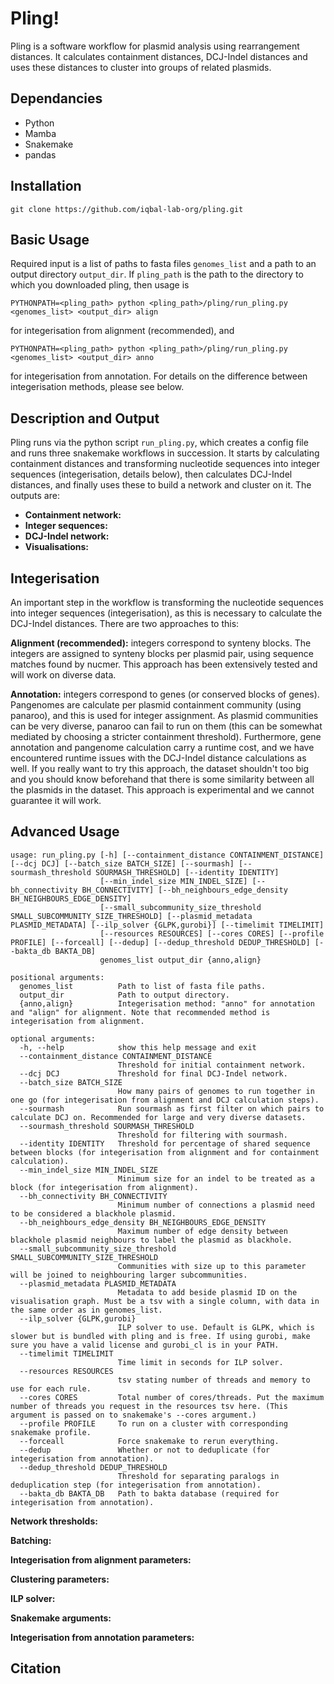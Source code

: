 # Pling!
Pling is a software workflow for plasmid analysis using rearrangement distances. It calculates containment distances, DCJ-Indel distances and uses these distances to cluster into groups of related plasmids.

## Dependancies

- Python
- Mamba
- Snakemake
- pandas

## Installation

```
git clone https://github.com/iqbal-lab-org/pling.git
```

## Basic Usage
Required input is a list of paths to fasta files `genomes_list` and a path to an output directory `output_dir`. If `pling_path` is the path to the directory to which you downloaded pling, then usage is

```
PYTHONPATH=<pling_path> python <pling_path>/pling/run_pling.py <genomes_list> <output_dir> align
```
for integerisation from alignment (recommended), and
```
PYTHONPATH=<pling_path> python <pling_path>/pling/run_pling.py <genomes_list> <output_dir> anno
```
for integerisation from annotation. For details on the difference between integerisation methods, please see below.

## Description and Output

Pling runs via the python script `run_pling.py`, which creates a config file and runs three snakemake workflows in succession. It starts by calculating containment distances and transforming nucleotide sequences into integer sequences (integerisation, details below), then calculates DCJ-Indel distances, and finally uses these to build a network and cluster on it. The outputs are:

- **Containment network:**
- **Integer sequences:**
- **DCJ-Indel network:**
- **Visualisations:**

## Integerisation

An important step in the workflow is transforming the nucleotide sequences into integer sequences (integerisation), as this is necessary to calculate the DCJ-Indel distances. There are two approaches to this:

**Alignment (recommended):** integers correspond to synteny blocks. The integers are assigned to synteny blocks per plasmid pair, using sequence matches found by nucmer. This approach has been extensively tested and will work on diverse data.

**Annotation:** integers correspond to genes (or conserved blocks of genes). Pangenomes are calculate per plasmid containment community (using panaroo), and this is used for integer assignment. As plasmid communities can be very diverse, panaroo can fail to run on them (this can be somewhat mediated by choosing a stricter containment threshold). Furthermore, gene annotation and pangenome calculation carry a runtime cost, and we have encountered runtime issues with the DCJ-Indel distance calculations as well. If you really want to try this approach, the dataset shouldn't too big and you should know beforehand that there is some similarity between all the plasmids in the dataset. This approach is experimental and we cannot guarantee it will work.

## Advanced Usage

```
usage: run_pling.py [-h] [--containment_distance CONTAINMENT_DISTANCE] [--dcj DCJ] [--batch_size BATCH_SIZE] [--sourmash] [--sourmash_threshold SOURMASH_THRESHOLD] [--identity IDENTITY]
                    [--min_indel_size MIN_INDEL_SIZE] [--bh_connectivity BH_CONNECTIVITY] [--bh_neighbours_edge_density BH_NEIGHBOURS_EDGE_DENSITY]
                    [--small_subcommunity_size_threshold SMALL_SUBCOMMUNITY_SIZE_THRESHOLD] [--plasmid_metadata PLASMID_METADATA] [--ilp_solver {GLPK,gurobi}] [--timelimit TIMELIMIT]
                    [--resources RESOURCES] [--cores CORES] [--profile PROFILE] [--forceall] [--dedup] [--dedup_threshold DEDUP_THRESHOLD] [--bakta_db BAKTA_DB]
                    genomes_list output_dir {anno,align}

positional arguments:
  genomes_list          Path to list of fasta file paths.
  output_dir            Path to output directory.
  {anno,align}          Integerisation method: "anno" for annotation and "align" for alignment. Note that recommended method is integerisation from alignment.

optional arguments:
  -h, --help            show this help message and exit
  --containment_distance CONTAINMENT_DISTANCE
                        Threshold for initial containment network.
  --dcj DCJ             Threshold for final DCJ-Indel network.
  --batch_size BATCH_SIZE
                        How many pairs of genomes to run together in one go (for integerisation from alignment and DCJ calculation steps).
  --sourmash            Run sourmash as first filter on which pairs to calculate DCJ on. Recommended for large and very diverse datasets.
  --sourmash_threshold SOURMASH_THRESHOLD
                        Threshold for filtering with sourmash.
  --identity IDENTITY   Threshold for percentage of shared sequence between blocks (for integerisation from alignment and for containment calculation).
  --min_indel_size MIN_INDEL_SIZE
                        Minimum size for an indel to be treated as a block (for integerisation from alignment).
  --bh_connectivity BH_CONNECTIVITY
                        Minimum number of connections a plasmid need to be considered a blackhole plasmid.
  --bh_neighbours_edge_density BH_NEIGHBOURS_EDGE_DENSITY
                        Maximum number of edge density between blackhole plasmid neighbours to label the plasmid as blackhole.
  --small_subcommunity_size_threshold SMALL_SUBCOMMUNITY_SIZE_THRESHOLD
                        Communities with size up to this parameter will be joined to neighbouring larger subcommunities.
  --plasmid_metadata PLASMID_METADATA
                        Metadata to add beside plasmid ID on the visualisation graph. Must be a tsv with a single column, with data in the same order as in genomes_list.
  --ilp_solver {GLPK,gurobi}
                        ILP solver to use. Default is GLPK, which is slower but is bundled with pling and is free. If using gurobi, make sure you have a valid license and gurobi_cl is in your PATH.
  --timelimit TIMELIMIT
                        Time limit in seconds for ILP solver.
  --resources RESOURCES
                        tsv stating number of threads and memory to use for each rule.
  --cores CORES         Total number of cores/threads. Put the maximum number of threads you request in the resources tsv here. (This argument is passed on to snakemake's --cores argument.)
  --profile PROFILE     To run on a cluster with corresponding snakemake profile.
  --forceall            Force snakemake to rerun everything.
  --dedup               Whether or not to deduplicate (for integerisation from annotation).
  --dedup_threshold DEDUP_THRESHOLD
                        Threshold for separating paralogs in deduplication step (for integerisation from annotation).
  --bakta_db BAKTA_DB   Path to bakta database (required for integerisation from annotation).

```

**Network thresholds:**

**Batching:**

**Integerisation from alignment parameters:**

**Clustering parameters:**

**ILP solver:**

**Snakemake arguments:** 

**Integerisation from annotation parameters:**

## Citation
